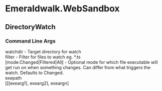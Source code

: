 Emeraldwalk.WebSandbox
===========
## DirectoryWatch 
### Command Line Args
watchdir - Target directory for watch  
filter - Filter for files to watch eg. *.ts  
[mode:Changed|Filtered|All] - Optional mode for which file executable will get run on when something changes. Can differ from what triggers the watch. Defaults to Changed.  
exepath  
[[[exearg1], exearg2], exeargn]  